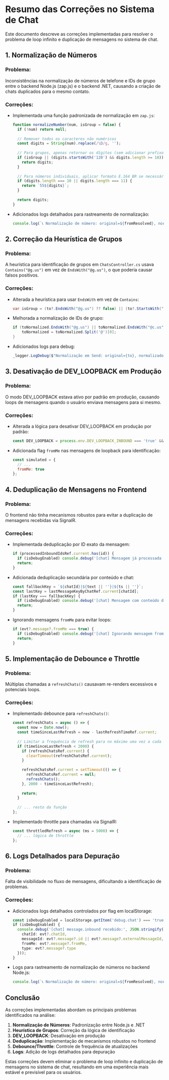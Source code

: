 # Resumo das Correções no Sistema de Chat

Este documento descreve as correções implementadas para resolver o problema de loop infinito e duplicação de mensagens no sistema de chat.

## 1. Normalização de Números

### Problema:
Inconsistências na normalização de números de telefone e IDs de grupo entre o backend Node.js (zap.js) e o backend .NET, causando a criação de chats duplicados para o mesmo contato.

### Correções:
- Implementada uma função padronizada de normalização em `zap.js`:
  ```javascript
  function normalizeNumber(num, isGroup = false) {
    if (!num) return null;
    
    // Remover todos os caracteres não numéricos
    const digits = String(num).replace(/\D/g, '');
    
    // Para grupos, apenas retornar os dígitos (sem adicionar prefixo)
    if (isGroup || (digits.startsWith('120') && digits.length >= 18)) {
      return digits;
    }
    
    // Para números individuais, aplicar formato E.164 BR se necessário
    if (digits.length === 10 || digits.length === 11) {
      return `55${digits}`;
    }
    
    return digits;
  }
  ```
- Adicionados logs detalhados para rastreamento de normalização:
  ```javascript
  console.log(`📞 Normalização de número: original=${fromResolved}, normalizado=${incoming.fromNormalized}, isGroup=${isGroup}`);
  ```

## 2. Correção da Heurística de Grupos

### Problema:
A heurística para identificação de grupos em `ChatsController.cs` usava `Contains("@g.us")` em vez de `EndsWith("@g.us")`, o que poderia causar falsos positivos.

### Correções:
- Alterada a heurística para usar `EndsWith` em vez de `Contains`:
  ```csharp
  var isGroup = (to?.EndsWith("@g.us") ?? false) || (to?.StartsWith("120") == true && to!.Length >= 18);
  ```
- Melhorada a normalização de IDs de grupo:
  ```csharp
  if (toNormalized.EndsWith("@g.us") || toNormalized.EndsWith("@c.us")) {
      toNormalized = toNormalized.Split('@')[0];
  }
  ```
- Adicionados logs para debug:
  ```csharp
  _logger.LogDebug($"Normalização em Send: original={to}, normalizado={toNormalized}, isGroup={isGroup}");
  ```

## 3. Desativação de DEV_LOOPBACK em Produção

### Problema:
O modo DEV_LOOPBACK estava ativo por padrão em produção, causando loops de mensagens quando o usuário enviava mensagens para si mesmo.

### Correções:
- Alterada a lógica para desativar DEV_LOOPBACK em produção por padrão:
  ```javascript
  const DEV_LOOPBACK = process.env.DEV_LOOPBACK_INBOUND === 'true' && process.env.NODE_ENV !== 'production';
  ```
- Adicionada flag `fromMe` nas mensagens de loopback para identificação:
  ```javascript
  const simulated = {
    // ...
    fromMe: true
  };
  ```

## 4. Deduplicação de Mensagens no Frontend

### Problema:
O frontend não tinha mecanismos robustos para evitar a duplicação de mensagens recebidas via SignalR.

### Correções:
- Implementada deduplicação por ID exato da mensagem:
  ```typescript
  if (processedInboundIdsRef.current.has(id)) {
    if (isDebugEnabled) console.debug('[chat] Mensagem já processada (ID duplicado):', id);
    return;
  }
  ```
- Adicionada deduplicação secundária por conteúdo e chat:
  ```typescript
  const fallbackKey = `${chatId}|${text || ''}|${ts || ''}`;
  const lastKey = lastMessageKeyByChatRef.current[chatId];
  if (lastKey === fallbackKey) {
    if (isDebugEnabled) console.debug('[chat] Mensagem com conteúdo duplicado, ignorando:', fallbackKey);
    return;
  }
  ```
- Ignorando mensagens `fromMe` para evitar loops:
  ```typescript
  if (evt?.message?.fromMe === true) {
    if (isDebugEnabled) console.debug('[chat] Ignorando mensagem fromMe:', evt?.message?.id);
    return;
  }
  ```

## 5. Implementação de Debounce e Throttle

### Problema:
Múltiplas chamadas a `refreshChats()` causavam re-renders excessivos e potenciais loops.

### Correções:
- Implementado debounce para `refreshChats()`:
  ```typescript
  const refreshChats = async () => {
    const now = Date.now();
    const timeSinceLastRefresh = now - lastRefreshTimeRef.current;
    
    // Limitar a frequência de refresh para no máximo uma vez a cada 2 segundos
    if (timeSinceLastRefresh < 2000) {
      if (refreshChatsRef.current) {
        clearTimeout(refreshChatsRef.current);
      }
      
      refreshChatsRef.current = setTimeout(() => {
        refreshChatsRef.current = null;
        refreshChats();
      }, 2000 - timeSinceLastRefresh);
      
      return;
    }
    
    // ... resto da função
  };
  ```
- Implementado throttle para chamadas via SignalR:
  ```typescript
  const throttledRefresh = async (ms = 5000) => {
    // ... lógica de throttle
  };
  ```

## 6. Logs Detalhados para Depuração

### Problema:
Falta de visibilidade no fluxo de mensagens, dificultando a identificação de problemas.

### Correções:
- Adicionados logs detalhados controlados por flag em localStorage:
  ```typescript
  const isDebugEnabled = localStorage.getItem('debug.chat') === 'true';
  if (isDebugEnabled) {
    console.debug('[chat] message.inbound recebido:', JSON.stringify({
      chatId: evt?.chatId,
      messageId: evt?.message?.id || evt?.message?.externalMessageId,
      fromMe: evt?.message?.fromMe,
      type: evt?.message?.type
    }));
  }
  ```
- Logs para rastreamento de normalização de números no backend Node.js:
  ```javascript
  console.log(`📞 Normalização de número: original=${fromResolved}, normalizado=${incoming.fromNormalized}, isGroup=${isGroup}`);
  ```

## Conclusão

As correções implementadas abordam os principais problemas identificados na análise:

1. **Normalização de Números**: Padronização entre Node.js e .NET
2. **Heurística de Grupos**: Correção da lógica de identificação
3. **DEV_LOOPBACK**: Desativação em produção
4. **Deduplicação**: Implementação de mecanismos robustos no frontend
5. **Debounce/Throttle**: Controle de frequência de atualizações
6. **Logs**: Adição de logs detalhados para depuração

Estas correções devem eliminar o problema de loop infinito e duplicação de mensagens no sistema de chat, resultando em uma experiência mais estável e previsível para os usuários.
